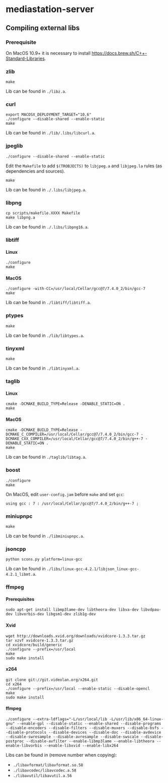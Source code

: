 # mediastation-server

## Compiling external libs

### Prerequisite

On MacOS 10.9+ it is necessary to install https://docs.brew.sh/C++-Standard-Libraries.

### zlib
```
make
```
Lib can be found in `./libz.a`.


### curl
```
export MACOSX_DEPLOYMENT_TARGET="10.6"
./configure --disable-shared --enable-static
make
```
Lib can be found in `./lib/.libs/libcurl.a`.

### jpeglib
```
./configure --disable-shared --enable-static
```
Edit the `Makefile` to add `$(TROBJECTS)` to `libjpeg.a` and `libjpeg.la` rules (as dependencies and sources).
```
make
```
Lib can be found in `./.libs/libjpeg.a`.

### libpng
```
cp scripts/makefile.XXXX Makefile
make libpng.a
```
Lib can be found in `./.libs/libpng16.a`.

### libtiff

#### Linux
```
./configure
make
```
#### MacOS
```
./configure -with-CC=/usr/local/Cellar/gcc@7/7.4.0_2/bin/gcc-7
make
```
Lib can be found in `./libtiff/libtiff.a`.

### ptypes
```
make
```
Lib can be found in `./lib/libtypes.a`.

### tinyxml
```
make
```
Lib can be found in `./libtinyxml.a`.

### taglib

#### Linux
```
cmake -DCMAKE_BUILD_TYPE=Release -DENABLE_STATIC=ON .
make
```

#### MacOS
```
cmake -DCMAKE_BUILD_TYPE=Release -DCMAKE_C_COMPILER=/usr/local/Cellar/gcc@7/7.4.0_2/bin/gcc-7 -DCMAKE_CXX_COMPILER=/usr/local/Cellar/gcc@7/7.4.0_2/bin/g++-7 -DENABLE_STATIC=ON .
make
```

Lib can be found in `./taglib/libtag.a`.

### boost
```
./configure
make
```

On MacOS, edit `user-config.jam` before `make` and set `gcc`:
```
using gcc : 7 : /usr/local/Cellar/gcc@7/7.4.0_2/bin/g++-7 ;
```


### miniupnpc
```
make
```
Lib can be found in `./libminiupnpc.a`.

### jsoncpp
```
python scons.py platform=linux-gcc
```
Lib can be found in `./libs/linux-gcc-4.2.1/libjson_linux-gcc-4.2.1_libmt.a`.

### ffmpeg

#### Prerequisites
```
sudo apt-get install libmp3lame-dev libtheora-dev libva-dev libvdpau-dev libvorbis-dev libgsm1-dev zlib1g-dev
```

#### Xvid
```
wget http://downloads.xvid.org/downloads/xvidcore-1.3.3.tar.gz
tar xzvf xvidcore-1.3.3.tar.gz
cd xvidcore/build/generic
./configure --prefix=/usr/local
make
sudo make install
```

#### x264
```
git clone git://git.videolan.org/x264.git
cd x264
./configure --prefix=/usr/local --enable-static --disable-opencl
make
sudo make install
```

#### ffmpeg
```
./configure --extra-ldflags="-L/usr/local/lib -L/usr/lib/x86_64-linux-gnu" --enable-gpl --disable-static --enable-shared --disable-programs --disable-encoders --disable-filters --disable-muxers --disable-bsfs --disable-protocols --disable-devices --disable-doc --disable-avdevice --disable-swresample --disable-avresample --disable-swscale --disable-postproc --disable-avfilter --enable-libmp3lame --enable-libtheora --enable-libvorbis --enable-libxvid --enable-libx264
```
Libs can be found in (remove number when copying):
  - `./libavformat/libavformat.so.58` 
  - `./libavcodec/libavcodec.a.58`
  - `./libavutil/libavutil.a.56`
  

